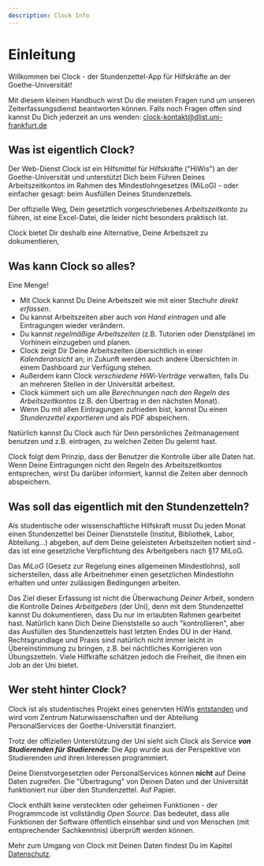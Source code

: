 ```yaml
---
description: Clock Info
---
```


# Einleitung

Willkommen bei Clock - der Stundenzettel-App für Hilfskräfte an der Goethe-Universität!

Mit diesem kleinen Handbuch wirst Du die meisten Fragen rund um unseren Zeiterfassungsdienst beantworten können. Falls noch Fragen offen sind kannst Du Dich jederzeit an uns wenden: [clock-kontakt@dlist.uni-frankfurt.de](mailto:clock-kontakt@dlist.uni-frankfurt.de)

## Was ist eigentlich Clock?

Der Web-Dienst Clock ist ein Hilfsmittel für Hilfskräfte \("HiWis"\) an der Goethe-Universität und unterstützt Dich beim Führen Deines Arbeitszeitkontos im Rahmen des Mindestlohngesetzes \(MiLoG\) - oder einfacher gesagt: beim Ausfüllen Deines Stundenzettels.

Der offizielle Weg, Dein gesetztlich vorgeschriebenes _Arbeitszeitkonto_ zu führen, ist eine Excel-Datei, die leider nicht besonders praktisch ist.

Clock bietet Dir deshalb eine Alternative, Deine Arbeitszeit zu dokumentieren,

## Was kann Clock so alles?

Eine Menge!

* Mit Clock kannst Du Deine Arbeitszeit wie mit einer Stechuhr _direkt erfassen_.
* Du kannst Arbeitszeiten aber auch _von Hand eintragen_ und alle Eintragungen wieder verändern.
* Du kannst _regelmäßige Arbeitszeiten_ \(z.B. Tutorien oder Dienstpläne\) im Vorhinein einzugeben und planen.
* Clock zeigt Dir Deine Arbeitszeiten übersichtlich in einer _Kalenderansicht_ an; in Zukunft werden auch andere Übersichten in einem Dashboard zur Verfügung stehen.
* Außerdem kann Clock _verschiedene HiWi-Verträge_ verwalten, falls Du an mehreren Stellen in der Universität arbeitest.
* Clock kümmert sich um alle _Berechnungen nach den Regeln des Arbeitszeitkontos_ \(z.B. den Übertrag in den nächsten Monat\).
* Wenn Du mit allen Eintragungen zufrieden bist, kannst Du einen _Stundenzettel exportieren_ und als PDF abspeichern.

Natürlich kannst Du Clock auch für Dein persönliches Zeitmanagement benutzen und z.B. eintragen, zu welchen Zeiten Du gelernt hast.

Clock folgt dem Prinzip, dass der Benutzer die Kontrolle über alle Daten hat. Wenn Deine Eintragungen nicht den Regeln des Arbeitszeitkontos entsprechen, wirst Du darüber informiert, kannst die Zeiten aber dennoch abspeichern.

## Was soll das eigentlich mit den Stundenzetteln?

Als studentische oder wissenschaftliche Hilfskraft musst Du jeden Monat einen Stundenzettel bei Deiner Dienststelle \(Institut, Bibliothek, Labor, Abteilung...\) abgeben, auf dem Deine geleisteten Arbeitszeiten notiert sind - das ist eine gesetzliche Verpflichtung des Arbeitgebers nach §17 MiLoG.

Das _MiLoG_ \(Gesetz zur Regelung eines allgemeinen Mindestlohns\), soll sicherstellen, dass alle Arbeitnehmer einen gesetzlichen Mindestlohn erhalten und unter zulässigen Bedingungen arbeiten.

Das Ziel dieser Erfassung ist nicht die Überwachung _Deiner_ Arbeit, sondern die Kontrolle Deines _Arbeitgebers_ \(der Uni\), denn mit dem Stundenzettel kannst Du dokumentieren, dass Du nur im erlaubten Rahmen gearbeitet hast. Natürlich kann Dich Deine Dienststelle so auch "kontrollieren", aber das Ausfüllen des Stundenzettels hast letzten Endes DU in der Hand.  
Rechtsgrundlage und Praxis sind natürlich nicht immer leicht in Übereinstimmung zu bringen, z.B. bei nächtliches Korrigieren von Übungszetteln. Viele Hilfkräfte schätzen jedoch die Freiheit, die ihnen ein Job an der Uni bietet.

## Wer steht hinter Clock?

Clock ist als studentisches Projekt eines genervten HiWis [entstanden](about.md#History) und wird vom Zentrum Naturwissenschaften und der Abteilung PersonalServices der Goethe-Universität finanziert.

Trotz der offiziellen Unterstützung der Uni sieht sich Clock als Service _**von Studierenden für Studierende**_: Die App wurde aus der Perspektive von Studierenden und ihren Interessen programmiert.

Deine Dienstvorgesetzten oder PersonalServices können **nicht** auf Deine Daten zugreifen. Die "Übertragung" von Deinen Daten und der Universität funktioniert nur über den Stundenzettel. Auf Papier.

Clock enthält keine versteckten oder geheimen Funktionen - der Programmcode ist vollständig _Open Source_. Das bedeutet, dass alle Funktionen der Software öffentlich einsehbar sind und von Menschen \(mit entsprechender Sachkenntnis\) überprüft werden können.

Mehr zum Umgang von Clock mit Deinen Daten findest Du im Kapitel [Datenschutz](privacy.md).

